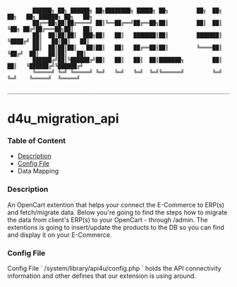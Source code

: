 ```

        ██████╗ ██╗ ██████╗ ██╗████████╗ █████╗ ██╗         ██╗  ██╗    ██╗   ██╗ ██████╗ ██╗   ██╗
        ██╔══██╗██║██╔════╝ ██║╚══██╔══╝██╔══██╗██║         ██║  ██║    ╚██╗ ██╔╝██╔═══██╗██║   ██║
        ██║  ██║██║██║  ███╗██║   ██║   ███████║██║         ███████║     ╚████╔╝ ██║   ██║██║   ██║
        ██║  ██║██║██║   ██║██║   ██║   ██╔══██║██║         ╚════██║      ╚██╔╝  ██║   ██║██║   ██║
        ██████╔╝██║╚██████╔╝██║   ██║   ██║  ██║███████╗         ██║       ██║   ╚██████╔╝╚██████╔╝
        ╚═════╝ ╚═╝ ╚═════╝ ╚═╝   ╚═╝   ╚═╝  ╚═╝╚══════╝         ╚═╝       ╚═╝    ╚═════╝  ╚═════╝                                                                         
        ___________________________________________________________________________________________

```
                                                                                                                                                                                  
# d4u_migration_api #

<h3 align="left">Table of Content</h3>

- [Description](#description)
- [Config File](#config-file)
- Data Mapping
  

<h3 align="left">Description</h3>
An OpenCart extention that helps your connect the E-Commerce to ERP(s) and fetch/migrate data.
Below you're going to find the steps how to migrate the data from client's ERP(s) to your OpenCart -
through /admin. The extentions is going to insert/update the products to the DB so you can
find and display it on your E-Commerce.


<h3 align="left">Config File</h3>
Config File ` /system/library/api4u/config.php ` holds the API connectivity information and other defines
that our extension is using around. 



